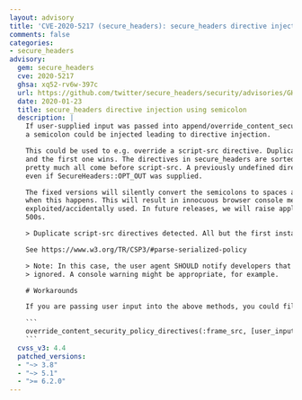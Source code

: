 ```yaml
---
layout: advisory
title: 'CVE-2020-5217 (secure_headers): secure_headers directive injection using semicolon'
comments: false
categories:
- secure_headers
advisory:
  gem: secure_headers
  cve: 2020-5217
  ghsa: xq52-rv6w-397c
  url: https://github.com/twitter/secure_headers/security/advisories/GHSA-xq52-rv6w-397c
  date: 2020-01-23
  title: secure_headers directive injection using semicolon
  description: |
    If user-supplied input was passed into append/override_content_security_policy_directives,
    a semicolon could be injected leading to directive injection.

    This could be used to e.g. override a script-src directive. Duplicate directives are ignored
    and the first one wins. The directives in secure_headers are sorted alphabetically so they
    pretty much all come before script-src. A previously undefined directive would receive a value
    even if SecureHeaders::OPT_OUT was supplied.

    The fixed versions will silently convert the semicolons to spaces and emit a deprecation warning
    when this happens. This will result in innocuous browser console messages if being
    exploited/accidentally used. In future releases, we will raise application errors resulting in
    500s.

    > Duplicate script-src directives detected. All but the first instance will be ignored.

    See https://www.w3.org/TR/CSP3/#parse-serialized-policy

    > Note: In this case, the user agent SHOULD notify developers that a duplicate directive was
    > ignored. A console warning might be appropriate, for example.

    # Workarounds

    If you are passing user input into the above methods, you could filter out the input:

    ```
    override_content_security_policy_directives(:frame_src, [user_input.gsub(";", " ")])
    ```
  cvss_v3: 4.4
  patched_versions:
  - "~> 3.8"
  - "~> 5.1"
  - ">= 6.2.0"
---
```

